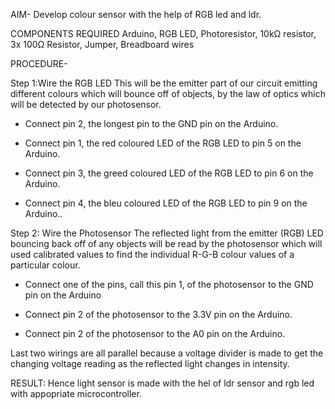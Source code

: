 AIM-
Develop colour sensor with the help of RGB led and ldr.

COMPONENTS REQUIRED
Arduino,
RGB LED,
Photoresistor,
10kΩ resistor,
3x 100Ω Resistor,
Jumper,
Breadboard wires

PROCEDURE-

Step 1:Wire the RGB LED
This will be the emitter part of our circuit emitting different colours which will bounce off of objects, by the law of optics which will be detected by our photosensor.

* Connect pin 2, the longest pin to the GND pin on the Arduino.

* Connect pin 1, the red coloured LED of the RGB LED to pin 5 on the Arduino.

* Connect pin 3, the greed coloured LED of the RGB LED to pin 6 on the Arduino.

* Connect pin 4, the bleu coloured LED of the RGB LED to pin 9 on the Arduino..

Step 2: Wire the Photosensor
The reflected light from the emitter (RGB) LED bouncing back off of any objects will be read by the photosensor which will used calibrated values to find the individual R-G-B colour values of a particular colour.


* Connect one of the pins, call this pin 1, of the photosensor to the GND pin on the Arduino

* Connect pin 2 of the photosensor to the 3.3V pin on the Arduino.

* Connect pin 2 of the photosensor to the A0 pin on the Arduino.

 Last two wirings are all parallel because a voltage divider is made to get the changing voltage reading as the reflected light changes in intensity.
 
 RESULT:
 Hence light sensor is made with the hel of ldr sensor and rgb led with appopriate microcontroller.
